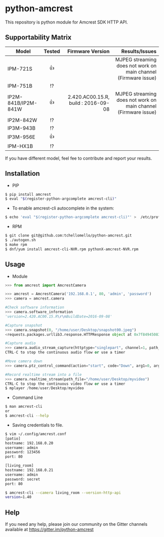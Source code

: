# python-amcrest
This repository is python module for Amcrest SDK HTTP API.

## Supportability Matrix
| Model                   |     Tested    | Firmware Version | Results/Issues  |
| ------------------------|:-------------:| ----------------:| ---------------:|
| IPM-721S                | :+1:          |                  | MJPEG streaming does not work on main channel (Firmware issue) |
| IPM-751B                | :interrobang: |                  |
| IP2M-841B/IP2M-841W     | :+1:          | 2.420.AC00.15.R, build : 2016-09-08  |  MJPEG streaming does not work on main channel (Firmware issue) |
| IP2M-842W               | :interrobang: |                  |                 |
| IP3M-943B               | :interrobang: |                  |                 |
| IP3M-956E               | :+1:          |                  |                 |
| IPM-HX1B                | :interrobang: |                  |                 |

If you have different model, feel fee to contribute and report your results.

## Installation

- PIP

```bash
$ pip install amcrest
$ eval "$(register-python-argcomplete amcrest-cli)"
```

* To enable amcrest-cli autocomplete in the system:
```bash
$ echo 'eval "$(register-python-argcomplete amcrest-cli)"' >  /etc/profile.d/amcrest-cli-autocomplete.sh
```

- RPM
```bash
$ git clone git@github.com:tchellomello/python-amcrest.git
$ ./autogen.sh
$ make rpm
$ dnf/yum install amcrest-cli-NVR.rpm pythonX-amcrest-NVR.rpm
```

## Usage

- Module

```python
>>> from amcrest import AmcrestCamera

>>> amcrest = AmcrestCamera('192.168.0.1', 80, 'admin', 'password')
>>> camera = amcrest.camera

#Check software information
>>> camera.software_information
'version=2.420.AC00.15.R\r\nBuildDate=2016-09-08'

#Capture snapshot
>>> camera.snapshot(0, "/home/user/Desktop/snapshot00.jpeg")
<requests.packages.urllib3.response.HTTPResponse object at 0x7f84945083c8>

#Capture audio
>>> camera.audio_stream_capture(httptype="singlepart", channel=1, path_file="/home/user/Desktop/audio.aac")
CTRL-C to stop the continuous audio flow or use a timer

#Move camera down
>>> camera.ptz_control_command(action="start", code="Down", arg1=0, arg2=0, arg3=0)))

#Record realtime stream into a file
>>> camera.realtime_stream(path_file="/home/user/Desktop/myvideo")
CTRL-C to stop the continuous video flow or use a timer
$ mplayer /home/user/Desktop/myvideo
```

- Command Line
```bash
$ man amcrest-cli
or
$ amcrest-cli --help
```

* Saving credentials to file.
```bash
$ vim ~/.config/amcrest.conf
[patio]
hostname: 192.168.0.20
username: admin
password: 123456
port: 80

[living_room]
hostname: 192.168.0.21
username: admin
password: secret
port: 80

$ amcrest-cli --camera living_room --version-http-api
version=1.40
```
## Help
If you need any help, please join our community on the Gitter channels available at https://gitter.im/python-amcrest
